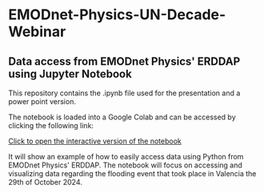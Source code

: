 # EMODnet-Physics-UN-Decade-Webinar

## Data access from EMODnet Physics' ERDDAP using Jupyter Notebook
This repository contains the .ipynb file used for the presentation and a power point version.

The notebook is loaded into a Google Colab and can be accessed by clicking the following link:

[Click to open the interactive version of the notebook](https://colab.research.google.com/drive/1GRYx93RsrvINVrh4kcLbA3ZMVQdQ09Zk)

It will show an example of how to easily access data using Python from EMODnet Physics' ERDDAP.
The notebook will focus on accessing and visualizing data regarding the flooding event that took place in Valencia the 29th of October 2024.
